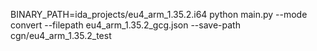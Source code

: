BINARY_PATH=ida_projects/eu4_arm_1.35.2.i64 python main.py --mode convert --filepath eu4_arm_1.35.2_gcg.json --save-path cgn/eu4_arm_1.35.2_test
